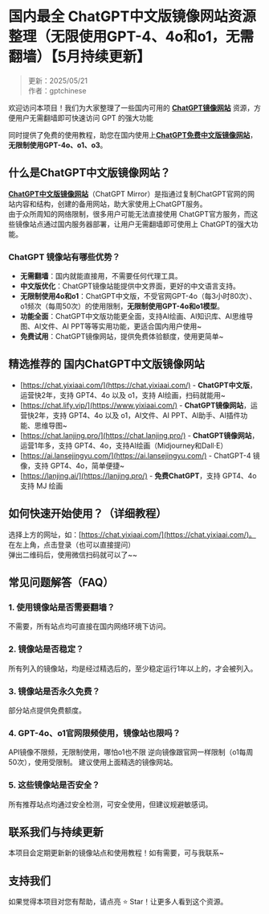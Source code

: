 # 国内最全 ChatGPT中文版镜像网站资源整理（无限使用GPT-4、4o和o1，无需翻墙）【5月持续更新】

> 更新：2025/05/21    
> 作者：gptchinese        

欢迎访问本项目！我们为大家整理了一些国内可用的 [**ChatGPT镜像网站**](https://chat.yixiaai.com) 资源，方便用户无需翻墙即可快速访问 GPT 的强大功能

同时提供了免费的使用教程，助您在国内使用上[**ChatGPT免费中文版镜像网站**](https://chat.lanjing.pro)，**无限制使用GPT-4o、o1、o3**。

## 什么是ChatGPT中文版镜像网站？

[**ChatGPT中文版镜像网站**](https://chat.yixiaai.com)（ChatGPT Mirror）是指通过复制ChatGPT官网的网站内容和结构，创建的备用网站，助大家使用上ChatGPT服务。   
由于众所周知的网络限制，很多用户可能无法直接使用 ChatGPT官方服务，而这些镜像站点通过国内服务器部署，让用户无需翻墙即可使用上 ChatGPT的强大功能。

### ChatGPT 镜像站有哪些优势？

- **无需翻墙**：国内就能直接用，不需要任何代理工具。
- **中文版优化**：ChatGPT镜像站能提供中文界面，更好的中文语言支持。
- **无限制使用4o和o1**：ChatGPT中文版，不受官网GPT-4o（每3小时80次）、o1频次（每周50次）的使用限制，**无限制使用GPT-4o和o1模型**。
- **功能全面**：ChatGPT中文版功能更全面，支持AI绘画、AI知识库、AI思维导图、AI文件、AI PPT等等实用功能，更适合国内用户使用~
- **免费试用**：ChatGPT镜像网站，提供免费体验额度，使用更简单~

## 精选推荐的 国内ChatGPT中文版镜像网站

- [https://chat.yixiaai.com/](https://chat.yixiaai.com/) - **ChatGPT中文版**，运营快2年，支持 GPT4、4o 以及 o1，支持 AI绘画，扫码就能用~
- [https://chat.lify.vip/](https://www.yixiaai.com/) - **ChatGPT镜像网站**，运营快2年，支持 GPT4、4o 以及 o1，AI文件、AI PPT、AI助手、AI插件功能、思维导图~
- [https://chat.lanjing.pro/](https://chat.lanjing.pro/) - **ChatGPT镜像网站**，运营1年多，支持 GPT4、4o，支持AI绘画（Midjourney和Dall·E）
- [https://ai.lansejingyu.com/](https://ai.lansejingyu.com/) - ChatGPT-4 镜像，支持 GPT4、4o，简单便捷~
- [https://lanjing.ai/](https://lanjing.pro/) - **免费ChatGPT**，支持 GPT4、4o 支持 MJ 绘画

## 如何快速开始使用？（详细教程）

选择上方的网址，如：[https://chat.yixiaai.com/](https://chat.yixiaai.com/)。<br />
在左上角，点击登录（也可以直接提问）<br />
弹出二维码后，使用微信扫码就可以了~~<br />

## 常见问题解答（FAQ）
### 1. 使用镜像站是否需要翻墙？
  不需要，所有站点均可直接在国内网络环境下访问。

### 2. 镜像站是否稳定？
  所有列入的镜像站，均是经过精选后的，至少稳定运行1年以上的，才会被列入。

### 3. 镜像站是否永久免费？
  部分站点提供免费额度。

### 4. GPT-4o、o1官网限频使用，镜像站也限吗？
  API镜像不限频，无限制使用，哪怕o1也不限   逆向镜像跟官网一样限制（o1每周50次），使用受限制。   建议使用上面精选的镜像网站。

### 5. 这些镜像站是否安全？
  所有推荐站点均通过安全检测，可安全使用，但建议规避敏感词。

## 联系我们与持续更新
本项目会定期更新新的镜像站点和使用教程！如有需要，可与我联系~

## 支持我们
如果觉得本项目对您有帮助，请点亮 ⭐ Star！让更多人看到这个资源。
